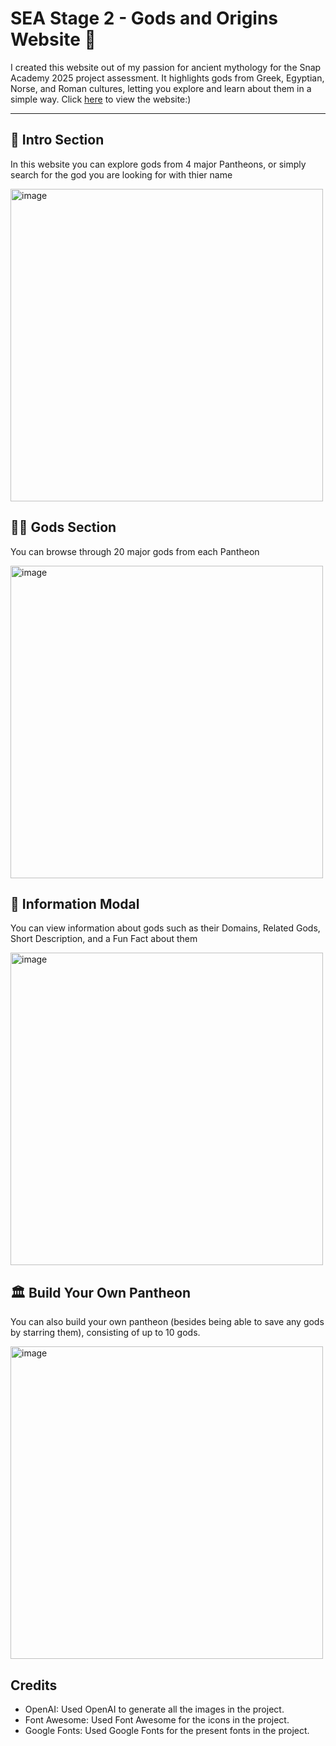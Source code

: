 # SEA Stage 2 - Gods and Origins Website 🗿

I created this website out of my passion for ancient mythology for the Snap Academy 2025 project assessment. It highlights gods from Greek, Egyptian, Norse, and Roman cultures, letting you explore and learn about them in a simple way. Click [here](https://vahangevorgyan.github.io/gods-and-origins/) to view the website:)

---

## 🔮 Intro Section 
In this website you can explore gods from 4 major Pantheons, or simply search for the god you are looking for with thier name

<img width="500" alt="image" src="https://github.com/user-attachments/assets/80cd5cb3-a774-46e7-9ad2-08d1f1f308f5" />

## 🧙‍♂️ Gods Section 
You can browse through 20 major gods from each Pantheon

<img width="500" alt="image" src="https://github.com/user-attachments/assets/12c59dd1-6ba9-4d77-abc3-740684e1bff7" />

## 📜 Information Modal 
You can view information about gods such as their Domains, Related Gods, Short Description, and a Fun Fact about them

<img width="500" alt="image" src="https://github.com/user-attachments/assets/bc1480cf-4cd6-457f-a190-bfba667398fc" />

## 🏛️ Build Your Own Pantheon 
You can also build your own pantheon (besides being able to save any gods by starring them), consisting of up to 10 gods.

<img width="500" alt="image" src="https://github.com/user-attachments/assets/4a560715-840b-4c1f-9b4d-94946418dcaf" />



## Credits
- OpenAI: Used OpenAI to generate all the images in the project.
- Font Awesome: Used Font Awesome for the icons in the project.
- Google Fonts: Used Google Fonts for the present fonts in the project.

